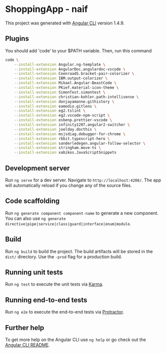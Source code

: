 # ShoppingApp - naif

This project was generated with [Angular CLI](https://github.com/angular/angular-cli) version 1.4.9.
## Plugins
You should add 'code' to your $PATH variable. Then, run this command
```bash
code \
    --install-extension Angular.ng-template \
    --install-extension AngularDoc.angulardoc-vscode \
    --install-extension CoenraadS.bracket-pair-colorizer \
    --install-extension IBM.output-colorizer \
    --install-extension Mikael.Angular-BeastCode \
    --install-extension PKief.material-icon-theme \
    --install-extension SimonTest.simontest \
    --install-extension christian-kohler.path-intellisense \
    --install-extension donjayamanne.githistory \
    --install-extension eamodio.gitlens \
    --install-extension eg2.tslint \
    --install-extension eg2.vscode-npm-script \
    --install-extension esbenp.prettier-vscode \
    --install-extension infinity1207.angular2-switcher \
    --install-extension joelday.docthis \
    --install-extension msjsdiag.debugger-for-chrome \
    --install-extension rbbit.typescript-hero \
    --install-extension sanderledegen.angular-follow-selector \
    --install-extension stringham.move-ts \
    --install-extension xabikos.JavaScriptSnippets
```

## Development server

Run `ng serve` for a dev server. Navigate to `http://localhost:4200/`. The app will automatically reload if you change any of the source files.

## Code scaffolding

Run `ng generate component component-name` to generate a new component. You can also use `ng generate directive|pipe|service|class|guard|interface|enum|module`.

## Build

Run `ng build` to build the project. The build artifacts will be stored in the `dist/` directory. Use the `-prod` flag for a production build.

## Running unit tests

Run `ng test` to execute the unit tests via [Karma](https://karma-runner.github.io).

## Running end-to-end tests

Run `ng e2e` to execute the end-to-end tests via [Protractor](http://www.protractortest.org/).

## Further help

To get more help on the Angular CLI use `ng help` or go check out the [Angular CLI README](https://github.com/angular/angular-cli/blob/master/README.md).
